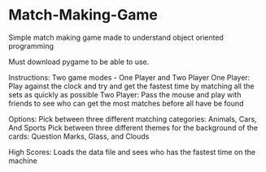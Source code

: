 # Match-Making-Game
Simple match making game made to understand object oriented programming

Must download pygame to be able to use. 

Instructions:
Two game modes - One Player and Two Player
One Player: Play against the clock and try and get the fastest time by matching all the sets as quickly as possible
Two Player: Pass the mouse and play with friends to see who can get the most matches before all have be found

Options:
Pick between three different matching categories: Animals, Cars, And Sports
Pick between three different themes for the background of the cards: Question Marks, Glass, and Clouds

High Scores:
Loads the data file and sees who has the fastest time on the machine
